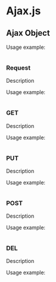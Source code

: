 Ajax.js
===============================

## Ajax Object

Usage example:

```js

```

### Request

Description

Usage example:

```js

```

### GET

Description

Usage example:

```js

```

### PUT

Description

Usage example:

```js

```

### POST

Description

Usage example:

```js

```

### DEL

Description

Usage example:

```js

```
